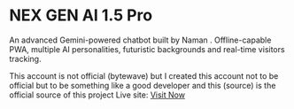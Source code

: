 # NEX GEN AI 1.5 Pro
An advanced Gemini-powered chatbot built by Naman . Offline-capable PWA, multiple AI personalities, futuristic backgrounds and real-time visitors tracking.

This account is not official (bytewave) but I created this account not to be official but to be something like a good developer and this (source) is the official source of this project
Live site: [Visit Now](https://bytewave-coder.github.io/Beta-version-under-maintenance/)
